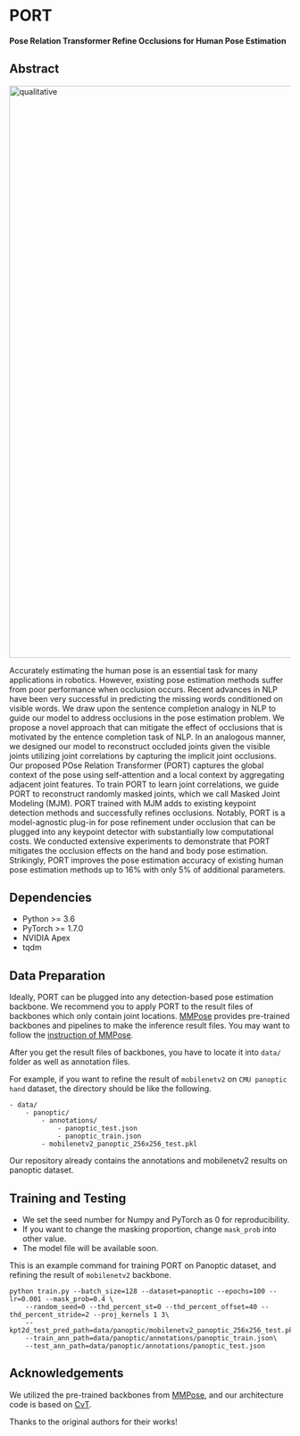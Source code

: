 # PORT
#### Pose Relation Transformer Refine Occlusions for Human Pose Estimation

## Abstract
<img width="1025" alt="qualitative" src="https://user-images.githubusercontent.com/37060326/194792799-9315b317-b0b3-4b99-9105-08d96727993a.png">


Accurately estimating the human pose is an essential
task for many applications in robotics. However, existing
pose estimation methods suffer from poor performance when
occlusion occurs. Recent advances in NLP have been very
successful in predicting the missing words conditioned on visible
words. We draw upon the sentence completion analogy in NLP
to guide our model to address occlusions in the pose estimation
problem. We propose a novel approach that can mitigate the
effect of occlusions that is motivated by the entence completion
task of NLP. In an analogous manner, we designed our model
to reconstruct occluded joints given the visible joints utilizing
joint correlations by capturing the implicit joint occlusions.
Our proposed POse Relation Transformer (PORT) captures the
global context of the pose using self-attention and a local context
by aggregating adjacent joint features. To train PORT to learn
joint correlations, we guide PORT to reconstruct randomly
masked joints, which we call Masked Joint Modeling (MJM).
PORT trained with MJM adds to existing keypoint detection
methods and successfully refines occlusions. Notably, PORT is a
model-agnostic plug-in for pose refinement under occlusion that
can be plugged into any keypoint detector with substantially
low computational costs. We conducted extensive experiments
to demonstrate that PORT mitigates the occlusion effects on the
hand and body pose estimation. Strikingly, PORT improves the
pose estimation accuracy of existing human pose estimation
methods up to 16% with only 5% of additional parameters.

## Dependencies

- Python >= 3.6
- PyTorch >= 1.7.0
- NVIDIA Apex
- tqdm

## Data Preparation
Ideally, PORT can be plugged into any detection-based pose estimation backbone.
We recommend you to apply PORT to the result files of backbones which only contain joint locations.
[MMPose](https://mmpose.readthedocs.io/en/latest/) provides pre-trained backbones and pipelines to make the inference result files.
You may want to follow the [instruction of MMPose](https://mmpose.readthedocs.io/en/latest/get_started.html#inference-with-pre-trained-models).

After you get the result files of backbones, you have to locate it into `data/` folder as well as annotation files.

For example, if you want to refine the result of `mobilenetv2` on `CMU panoptic hand` dataset, the directory should be like the following.

```
- data/
    - panoptic/
        - annotations/
            - panoptic_test.json
            - panoptic_train.json
        - mobilenetv2_panoptic_256x256_test.pkl
```
Our repository already contains the annotations and mobilenetv2 results on panoptic dataset.

## Training and Testing
- We set the seed number for Numpy and PyTorch as 0 for reproducibility.
- If you want to change the masking proportion, change `mask_prob` into other value.
- The model file will be available soon.

This is an example command for training PORT on Panoptic dataset, and refining the result of `mobilenetv2` backbone.
```
python train.py --batch_size=128 --dataset=panoptic --epochs=100 --lr=0.001 --mask_prob=0.4 \
    --random_seed=0 --thd_percent_st=0 --thd_percent_offset=40 --thd_percent_stride=2 --proj_kernels 1 3\
    --kpt2d_test_pred_path=data/panoptic/mobilenetv2_panoptic_256x256_test.pkl\
    --train_ann_path=data/panoptic/annotations/panoptic_train.json\
    --test_ann_path=data/panoptic/annotations/panoptic_test.json
```

## Acknowledgements
We utilized the pre-trained backbones from [MMPose](https://mmpose.readthedocs.io/en/latest/), and our architecture code is based on [CvT](https://github.com/microsoft/CvT).

Thanks to the original authors for their works!

